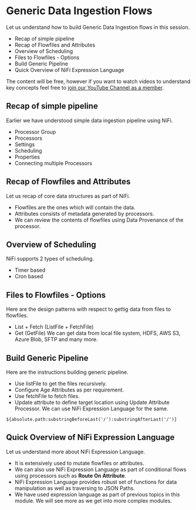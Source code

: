 # Generic Data Ingestion Flows

Let us understand how to build Generic Data Ingestion flows in this session. 

* Recap of simple pipeline
* Recap of Flowfiles and Attributes
* Overview of Scheduling
* Files to Flowfiles - Options
* Build Generic Pipeline
* Quick Overview of NiFi Expression Language

The content will be free, however if you want to watch videos to understand key concepts feel free to [join our YouTube Channel as a member](https://www.youtube.com/channel/UCakdSIPsJqiOLqylgoYmwQg/join).

## Recap of simple pipeline
Earlier we have understood simple data ingestion pipeline using NiFi.
* Processor Group
* Processors
* Settings
* Scheduling
* Properties
* Connecting multiple Processors

## Recap of Flowfiles and Attributes
Let us recap of core data structures as part of NiFi.
* Flowfiles are the ones which will contain the data.
* Attributes consists of metadata generated by processors.
* We can review the contents of flowfiles using Data Provenance of the processor.

## Overview of Scheduling
NiFi supports 2 types of scheduling.
* Timer based
* Cron based

## Files to Flowfiles - Options
Here are the design patterns with respect to gettig data from files to flowfiles.
* List + Fetch (ListFile + FetchFile)
* Get (GetFile)
We can get data from local file system, HDFS, AWS S3, Azure Blob, SFTP and many more.

## Build Generic Pipeline

Here are the instructions building generic pipeline.
* Use listFile to get the files recursively.
* Configure Age Attributes as per requirement.
* Use fetchFile to fetch files.
* Update attribute to define target location using Update Attribute Processor. We can use NiFi Expression Language for the same.
```
${absolute.path:substringBeforeLast('/'):substringAfterLast('/')}
```

## Quick Overview of NiFi Expression Language

Let us understand more about NiFi Expression Language.
* It is extensively used to mutate flowfiles or attributes.
* We can also use NiFi Expression Language as part of conditional flows using processors such as **Route On Attribute**.
* NiFi Expression Language provides robust set of functions for data manipulation as well as traversing to JSON Paths.
* We have used expression language as part of previous topics in this module. We will see more as we get into more complex modules.
